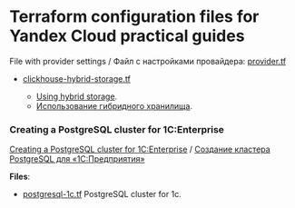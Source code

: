 # Terraform configuration files for Yandex Cloud practical guides

File with provider settings / Файл с настройками провайдера: [provider.tf](./provider.tf)

* [clickhouse-hybrid-storage.tf](./clickhouse-hybrid-storage.tf)

    * [Using hybrid storage](https://cloud.yandex.com/en/docs/managed-clickhouse/tutorials/hybrid-storage).
    * [Использование гибридного хранилища](https://cloud.yandex.ru/docs/managed-clickhouse/tutorials/hybrid-storage).

### Creating a PostgreSQL cluster for 1C:Enterprise

[Creating a PostgreSQL cluster for 1C:Enterprise](https://cloud.yandex.com/en-ru/docs/managed-postgresql/tutorials/1c-postgresql) / [Создание кластера PostgreSQL для «1С:Предприятия»](https://cloud.yandex.ru/docs/managed-postgresql/tutorials/1c-postgresql)

**Files**:

* [postgresql-1c.tf](./postgresql-1c.tf) PostgreSQL cluster for 1c.
